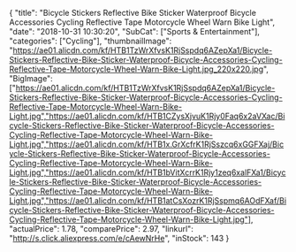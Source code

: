 {
	"title": "Bicycle Stickers Reflective Bike Sticker Waterproof Bicycle Accessories Cycling Reflective Tape Motorcycle Wheel Warn Bike Light",
	"date": "2018-10-31 10:30:20",
	"SubCat": ["Sports & Entertainment"],
	"categories": ["Cycling"],
	"thumbnailImage": "https://ae01.alicdn.com/kf/HTB1TzWrXfvsK1RjSspdq6AZepXa1/Bicycle-Stickers-Reflective-Bike-Sticker-Waterproof-Bicycle-Accessories-Cycling-Reflective-Tape-Motorcycle-Wheel-Warn-Bike-Light.jpg_220x220.jpg",
	"BigImage": ["https://ae01.alicdn.com/kf/HTB1TzWrXfvsK1RjSspdq6AZepXa1/Bicycle-Stickers-Reflective-Bike-Sticker-Waterproof-Bicycle-Accessories-Cycling-Reflective-Tape-Motorcycle-Wheel-Warn-Bike-Light.jpg","https://ae01.alicdn.com/kf/HTB1CZysXjvuK1Rjy0Faq6x2aVXac/Bicycle-Stickers-Reflective-Bike-Sticker-Waterproof-Bicycle-Accessories-Cycling-Reflective-Tape-Motorcycle-Wheel-Warn-Bike-Light.jpg","https://ae01.alicdn.com/kf/HTB1x.GrXcfrK1RjSszcq6xGGFXaj/Bicycle-Stickers-Reflective-Bike-Sticker-Waterproof-Bicycle-Accessories-Cycling-Reflective-Tape-Motorcycle-Wheel-Warn-Bike-Light.jpg","https://ae01.alicdn.com/kf/HTB1bVitXcrrK1Rjy1zeq6xalFXa1/Bicycle-Stickers-Reflective-Bike-Sticker-Waterproof-Bicycle-Accessories-Cycling-Reflective-Tape-Motorcycle-Wheel-Warn-Bike-Light.jpg","https://ae01.alicdn.com/kf/HTB1atCsXozrK1RjSspmq6AOdFXaf/Bicycle-Stickers-Reflective-Bike-Sticker-Waterproof-Bicycle-Accessories-Cycling-Reflective-Tape-Motorcycle-Wheel-Warn-Bike-Light.jpg"],
	"actualPrice": 1.78,
	"comparePrice": 2.97,
	"linkurl": "http://s.click.aliexpress.com/e/cAewNrHe",
	"inStock": 143
}
